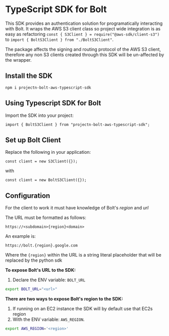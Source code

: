 
# TypeScript SDK for Bolt

This SDK provides an authentication solution for programatically interacting with Bolt. It wraps the AWS S3 client class so project wide integration is as easy as refactoring `const { S3Client } = require("@aws-sdk/client-s3")` to `import { BoltS3Client } from "./BoltS3Client"`.

The package affects the signing and routing protocol of the AWS S3 client, therefore any non S3 clients created through this SDK will be un-affected by the wrapper.

## Install the SDK

```shell
npm i projectn-bolt-aws-typescript-sdk
```

## Using Typescript SDK for Bolt

Import the SDK into your project:

```shell
import { BoltS3Client } from "projectn-bolt-aws-typescript-sdk";
```

## Set up  Bolt Client

Replace the following in your application:
```shell
const client = new S3Client({});
```

with
```shell
const client = new BoltS3Client({});
```

## Configuration

For the client to work it must have knowledge of Bolt's *region* and *url*

The URL must be formatted as follows:

`https://<subdomain>{region}<domain>`

An example is:

`https://bolt.{region}.google.com`

Where the `{region}` within the URL is a string literal placeholder that will be replaced by the python sdk

**To expose Bolt's URL to the SDK:**

1. Declare the ENV variable: `BOLT_URL`

```bash
export BOLT_URL="<url>"
```

**There are two ways to expose Bolt's region to the SDK:**

1. If running on an EC2 instance the SDK will by default use that EC2s region
2. With the ENV variable: `AWS_REGION`.
```bash
export AWS_REGION='<region>'
```

